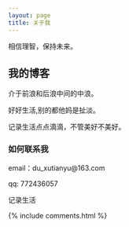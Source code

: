 ```yaml
---
layout: page
title: 关于我 
---
```

<p>

相信理智，保持未来。
<p>


<h2> 我的博客 </h2>  



<p> 
<p>
 介于前浪和后浪中间的中浪。
 <p>
 好好生活,别的都他妈是扯淡。
 <p>
 记录生活点点滴滴，不管美好不美好。
<p>

<h3> 如何联系我 </h3>  

<p> 
email：du_xutianyu@163.com   
<p> 
qq: 772436057     
<p> 
    记录生活
<p> 


{% include comments.html %}

